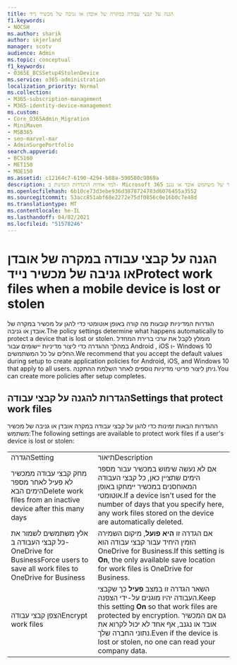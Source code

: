 ```yaml
---
title: הגנה על קבצי עבודה במקרה של אובדן או גניבה של מכשיר נייד
f1.keywords:
- NOCSH
ms.author: sharik
author: skjerland
manager: scotv
audience: Admin
ms.topic: conceptual
f1_keywords:
- O365E_BCSSetup4StolenDevice
ms.service: o365-administration
localization_priority: Normal
ms.collection:
- M365-subscription-management
- M365-identity-device-management
ms.custom:
- Core_O365Admin_Migration
- MiniMaven
- MSB365
- seo-marvel-mar
- AdminSurgePortfolio
search.appverid:
- BCS160
- MET150
- MOE150
ms.assetid: c12164c7-6190-4294-b88a-590580c9869a
description: למד אודות ההגדרות הזמינות ב- Microsoft 365 לעסקים כדי להגן על קבצי עבודה אם מכשיר של משתמש אובד או נגנב.
ms.openlocfilehash: 6b10ce73d3ebe936d3878724783d6076455a3552
ms.sourcegitcommit: 53acc851abf68e2272e75df0856c0e16b0c7e48d
ms.translationtype: MT
ms.contentlocale: he-IL
ms.lasthandoff: 04/02/2021
ms.locfileid: "51578246"
---
```

# <a name="protect-work-files-when-a-mobile-device-is-lost-or-stolen"></a><span data-ttu-id="39cef-103">הגנה על קבצי עבודה במקרה של אובדן או גניבה של מכשיר נייד</span><span class="sxs-lookup"><span data-stu-id="39cef-103">Protect work files when a mobile device is lost or stolen</span></span>

<span data-ttu-id="39cef-104">הגדרות המדיניות קובעות מה קורה באופן אוטומטי כדי להגן על מכשיר במקרה של אובדן או גניבה.</span><span class="sxs-lookup"><span data-stu-id="39cef-104">The policy settings determine what happens automatically to protect a device that is lost or stolen.</span></span> <span data-ttu-id="39cef-105">מומלץ לקבל את ערכי ברירת המחדל במהלך ההגדרה כדי ליצור מדיניות יישומים עבור Android , iOS ו- Windows 10 החלים על כל המשתמשים.</span><span class="sxs-lookup"><span data-stu-id="39cef-105">We recommend that you accept the default values during setup to create application policies for Android, iOS, and Windows 10 that apply to all users.</span></span> <span data-ttu-id="39cef-106">ניתן ליצור פריטי מדיניות נוספים לאחר השלמת ההתקנה.</span><span class="sxs-lookup"><span data-stu-id="39cef-106">You can create more policies after setup completes.</span></span>
  
## <a name="settings-that-protect-work-files"></a><span data-ttu-id="39cef-107">הגדרות להגנה על קבצי עבודה</span><span class="sxs-lookup"><span data-stu-id="39cef-107">Settings that protect work files</span></span>

<span data-ttu-id="39cef-108">ההגדרות הבאות זמינות כדי להגן על קבצי עבודה במקרה אובדן או גניבה של מכשיר משתמש:</span><span class="sxs-lookup"><span data-stu-id="39cef-108">The following settings are available to protect work files if a user's device is lost or stolen:</span></span>
  
|||
|:-----|:-----|
|<span data-ttu-id="39cef-109">הגדרה</span><span class="sxs-lookup"><span data-stu-id="39cef-109">Setting</span></span>  <br/> |<span data-ttu-id="39cef-110">תיאור</span><span class="sxs-lookup"><span data-stu-id="39cef-110">Description</span></span>  <br/> |
|<span data-ttu-id="39cef-111">מחק קבצי עבודה ממכשיר לא פעיל לאחר מספר הימים הבא</span><span class="sxs-lookup"><span data-stu-id="39cef-111">Delete work files from an inactive device after this many days</span></span>  <br/> |<span data-ttu-id="39cef-112">אם לא נעשה שימוש במכשיר עבור מספר הימים שתציין כאן, כל קבצי העבודה המאוחסנים במכשיר יימחקו באופן אוטומטי.</span><span class="sxs-lookup"><span data-stu-id="39cef-112">If a device isn't used for the number of days that you specify here, any work files stored on the device are automatically deleted.</span></span>  <br/> |
|<span data-ttu-id="39cef-113">אלץ משתמשים לשמור את כל קבצי העבודה ב- OneDrive for Business</span><span class="sxs-lookup"><span data-stu-id="39cef-113">Force users to save all work files to OneDrive for Business</span></span>  <br/> |<span data-ttu-id="39cef-114">אם הגדרה זו **היא פועל**, מיקום השמירה הזמין היחיד עבור קבצי עבודה הוא OneDrive for Business.</span><span class="sxs-lookup"><span data-stu-id="39cef-114">If this setting is **On**, the only available save location for work files is OneDrive for Business.</span></span>  <br/> |
|<span data-ttu-id="39cef-115">הצפן קבצי עבודה</span><span class="sxs-lookup"><span data-stu-id="39cef-115">Encrypt work files</span></span>  <br/> |<span data-ttu-id="39cef-116">השאר הגדרה זו במצב **פעיל** כך שקבצי העבודה יהיו מוגנים על-ידי הצפנה.</span><span class="sxs-lookup"><span data-stu-id="39cef-116">Keep this setting **On** so that work files are protected by encryption.</span></span> <span data-ttu-id="39cef-117">גם אם המכשיר אובד או נגנב, אף אחד לא יכול לקרוא את נתוני החברה שלך.</span><span class="sxs-lookup"><span data-stu-id="39cef-117">Even if the device is lost or stolen, no one can read your company data.</span></span>  <br/> |
   

